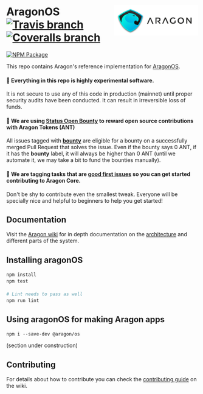 # AragonOS <img align="right" src="https://github.com/aragonone/issues/blob/master/logo.png" height="80px" /> [![Travis branch](https://img.shields.io/travis/aragon/aragonOS/dev.svg?style=flat-square)](https://travis-ci.org/aragon/aragonOS) [![Coveralls branch](https://img.shields.io/coveralls/aragon/aragonOS/dev.svg?style=flat-square)](https://coveralls.io/github/aragon/aragonOS?branch=dev)
[![NPM Package](https://img.shields.io/npm/@aragon/os.svg?style=flat-square)](https://www.npmjs.org/package/@aragon/os)

This repo contains Aragon's reference implementation for [AragonOS](https://wiki.aragon.one/dev/AragonOS/).

#### 🚨 Everything in this repo is highly experimental software.
It is not secure to use any of this code in production (mainnet) until proper security audits have been conducted. It can result in irreversible loss of funds.

#### 🦋 We are using [Status Open Bounty](http://openbounty.status.im/app) to reward open source contributions with Aragon Tokens (ANT)
All issues tagged with **[bounty](https://github.com/aragon/aragonOS/labels/bounty)** are eligible for a bounty on a successfully merged Pull Request that solves the issue. Even if the bounty says 0 ANT, if it has the **bounty** label, it will always be higher than 0 ANT (until we automate it, we may take a bit to fund the bounties manually).

#### 👋 We are tagging tasks that are [good first issues](https://github.com/aragon/aragonOS/issues?q=is%3Aissue+is%3Aopen+label%3A%22good+first+issue%22) so you can get started contributing to Aragon Core.
Don't be shy to contribute even the smallest tweak. Everyone will be specially nice and helpful to beginners to help you get started!

## Documentation

Visit the [Aragon wiki](https://wiki.aragon.one/documentation/dev/aragon-core_home/) for in depth documentation on the [architecture](https://wiki.aragon.one/documentation/AragonOS_document/#1-kernel-and-the-access-control-list) and different parts of the system.

## Installing aragonOS

```sh
npm install
npm test

# Lint needs to pass as well
npm run lint
```

## Using aragonOS for making Aragon apps

```
npm i --save-dev @aragon/os
```

(section under construction)

## Contributing

For details about how to contribute you can check the [contributing guide](https://wiki.aragon.one/dev/aragon-core_how_to_contribute/) on the wiki.
